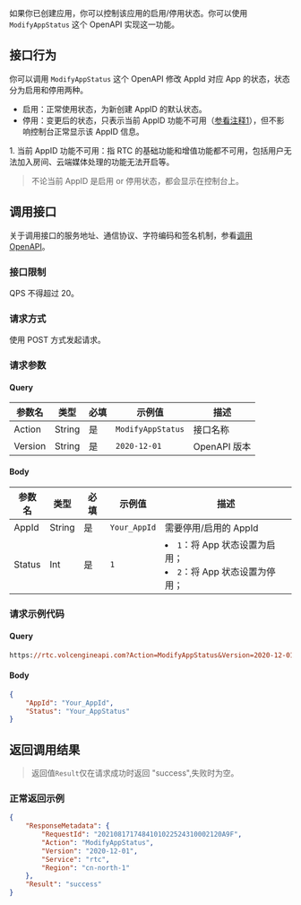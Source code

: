 如果你已创建应用，你可以控制该应用的启用/停用状态。你可以使用 `ModifyAppStatus` 这个 OpenAPI 实现这一功能。

## 接口行为

你可以调用 `ModifyAppStatus` 这个 OpenAPI 修改 AppId 对应 App 的状态，状态分为启用和停用两种。

- 启用：正常使用状态，为新创建 AppID 的默认状态。
- 停用：变更后的状态，只表示当前 AppID 功能不可用（[参看注释1](#stop)），但不影响控制台正常显示该 AppID 信息。

<span id="stop"></span>1. 当前 AppID 功能不可用：指 RTC 的基础功能和增值功能都不可用，包括用户无法加入房间、云端媒体处理的功能无法开启等。

> 不论当前 AppID 是启用 or 停用状态，都会显示在控制台上。

## 调用接口
关于调用接口的服务地址、通信协议、字符编码和签名机制，参看[调用 OpenAPI](69828)。

### 接口限制

QPS 不得超过 20。

### 请求方式

使用 POST 方式发起请求。

### 请求参数

#### Query

| 参数名 | 类型 | 必填 | 示例值 | 描述 |
| --- | --- | --- | --- | --- |
| Action | String | 是 | `ModifyAppStatus` | 接口名称 |
| Version | String | 是 | `2020-12-01` | OpenAPI 版本 |


#### Body

| 参数名 | 类型 | 必填 | 示例值 | 描述 |
| --- | --- | --- | --- | --- |
| AppId | String | 是 | `Your_AppId` | 需要停用/启用的 AppId |
| Status | Int | 是 | `1` | <li>`1`：将 App 状态设置为启用；</li><li>`2`：将 App 状态设置为停用；</li> |


### 请求示例代码

 #### Query

```postscript
https://rtc.volcengineapi.com?Action=ModifyAppStatus&Version=2020-12-01
```

 #### Body

```json
{
    "AppId": "Your_AppId",
    "Status": "Your_AppStatus"
}
```

## 返回调用结果

> 返回值`Result`仅在请求成功时返回 "success",失败时为空。

### 正常返回示例

```json
{
    "ResponseMetadata": {
        "RequestId": "2021081717484101022524310002120A9F",
        "Action": "ModifyAppStatus",
        "Version": "2020-12-01",
        "Service": "rtc",
        "Region": "cn-north-1"
    },
    "Result": "success"
}
```